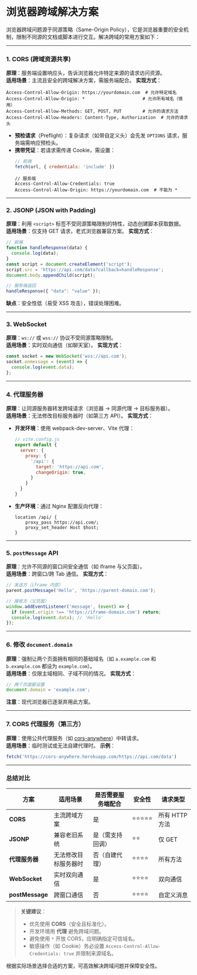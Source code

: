 # 浏览器跨域解决方案

浏览器跨域问题源于同源策略（Same-Origin Policy），它是浏览器重要的安全机制，限制不同源的文档或脚本进行交互。解决跨域的常用方案如下：

---

### 1. **CORS (跨域资源共享)**
**原理**：服务端设置响应头，告诉浏览器允许特定来源的请求访问资源。  
**适用场景**：主流且安全的跨域解决方案，需服务端配合。
**实现方式**：
   ```http
   Access-Control-Allow-Origin: https://yourdomain.com  # 允许特定域名
   Access-Control-Allow-Origin: *                      # 允许所有域名（慎用）
   Access-Control-Allow-Methods: GET, POST, PUT        # 允许的请求方法
   Access-Control-Allow-Headers: Content-Type, Authorization  # 允许的请求头
   ```
- **预检请求**（Preflight）：复杂请求（如带自定义头）会先发 `OPTIONS` 请求，服务端需响应预检头。
- **携带凭证**：若请求需传递 Cookie，需设置：
  ```javascript
  // 前端
  fetch(url, { credentials: 'include' })
  ```
  ```http
  // 服务端
  Access-Control-Allow-Credentials: true
  Access-Control-Allow-Origin: https://yourdomain.com  # 不能为 *
  ```

---

### 2. **JSONP (JSON with Padding)**
**原理**：利用 `<script>` 标签不受同源策略限制的特性，动态创建脚本获取数据。  
**适用场景**：仅支持 GET 请求，老式浏览器兼容方案。
**实现方式**：
   ```javascript
   // 前端
   function handleResponse(data) {
     console.log(data);
   }
   const script = document.createElement('script');
   script.src = 'https://api.com/data?callback=handleResponse';
   document.body.appendChild(script);
   
   // 服务端返回
   handleResponse({ "data": "value" });
   ```
**缺点**：安全性低（易受 XSS 攻击），错误处理困难。

---

### 3. **WebSocket**
**原理**：`ws://` 或 `wss://` 协议不受同源策略限制。  
**适用场景**：实时双向通信（如聊天室）。
**实现方式**：
   ```javascript
   const socket = new WebSocket('wss://api.com');
   socket.onmessage = (event) => {
     console.log(event.data);
   };
   ```

---

### 4. **代理服务器**
**原理**：让同源服务器转发跨域请求（浏览器 → 同源代理 → 目标服务器）。  
**适用场景**：无法修改目标服务器时（如第三方 API）。
**实现方式**：
- **开发环境**：使用 webpack-dev-server、Vite 代理：
  ```javascript
  // vite.config.js
  export default {
    server: {
      proxy: {
        '/api': {
          target: 'https://api.com',
          changeOrigin: true,
        }
      }
    }
  }
  ```
- **生产环境**：通过 Nginx 配置反向代理：
  ```nginx
  location /api/ {
      proxy_pass https://api.com/;
      proxy_set_header Host $host;
  }
  ```

---

### 5. **`postMessage` API**
**原理**：允许不同源的窗口间安全通信（如 iframe 与父页面）。  
**适用场景**：跨窗口/跨 Tab 通信。
**实现方式**：
   ```javascript
   // 发送方（iframe 内部）
   parent.postMessage('Hello', 'https://parent-domain.com');
   
   // 接收方（父页面）
   window.addEventListener('message', (event) => {
     if (event.origin !== 'https://iframe-domain.com') return;
     console.log(event.data); // 'Hello'
   });
   ```

---

### 6. **修改 `document.domain`**
**原理**：强制让两个页面拥有相同的基础域名（如 `a.example.com` 和 `b.example.com` 都设为 `example.com`）。  
**适用场景**：仅限主域相同、子域不同的情况。
**实现方式**：
   ```javascript
   // 两个页面都设置
   document.domain = 'example.com';
   ```
**注意**：现代浏览器已逐渐弃用此方案。

---

### 7. **CORS 代理服务（第三方）**
**原理**：使用公共代理服务（如 [cors-anywhere](https://github.com/Rob--W/cors-anywhere)）中转请求。  
**适用场景**：临时测试或无法自建代理时。
**示例**：
   ```javascript
   fetch('https://cors-anywhere.herokuapp.com/https://api.com/data')
   ```

---

### 总结对比
| **方案**          | **适用场景**   | **是否需要服务端配合** | **安全性** | **请求类型**   |
|-----------------|------------|---------------|---------|------------|
| **CORS**        | 主流跨域方案     | 是             | ⭐⭐⭐⭐⭐   | 所有 HTTP 方法 |
| **JSONP**       | 兼容老旧系统     | 是（需支持回调）      | ⭐⭐      | 仅 GET      |
| **代理服务器**       | 无法修改目标服务器时 | 否（自建代理）       | ⭐⭐⭐⭐    | 所有方法       |
| **WebSocket**   | 实时双向通信     | 是             | ⭐⭐⭐⭐    | 双向通信       |
| **postMessage** | 跨窗口通信      | 否             | ⭐⭐⭐⭐    | 自定义消息      |

> **关键建议**：
> - 优先使用 **CORS**（安全且标准化）。
> - 开发环境用 **代理** 避免跨域问题。
> - 避免使用 `*` 开放 CORS，应明确指定可信域名。
> - 敏感操作（如 Cookie）务必设置 `Access-Control-Allow-Credentials: true` 并限制来源域名。

根据实际场景选择合适的方案，可高效解决跨域问题并保障安全性。

